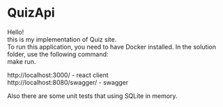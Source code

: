 # QuizApi

Hello! <br />
this is my implementation of Quiz site. <br />
To run this application, you need to have Docker installed. In the solution folder, use the following command: <br>
              make run.

http://localhost:3000/ - react client <br />
http://localhost:8080/swagger/ - swagger 

Also there are some unit tests that using SQLite in memory.
